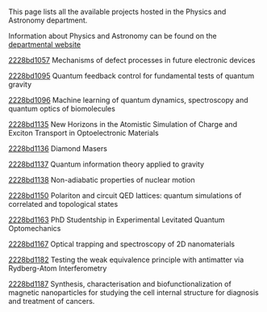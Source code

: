 This page lists all the available projects hosted in the Physics and Astronomy department.

Information about Physics and Astronomy can be found on the [departmental website](https://www.ucl.ac.uk/physics-astronomy)

[2228bd1057](../projects/2228bd1057.md) Mechanisms of defect processes in future electronic devices

[2228bd1095](../projects/2228bd1095.md) Quantum feedback control for fundamental tests of quantum gravity

[2228bd1096](../projects/2228bd1096.md) Machine learning of quantum dynamics, spectroscopy and quantum optics of biomolecules

[2228bd1135](../projects/2228bd1135.md) New Horizons in the Atomistic Simulation of Charge and Exciton Transport in Optoelectronic Materials

[2228bd1136](../projects/2228bd1136.md) Diamond Masers

[2228bd1137](../projects/2228bd1137.md) Quantum information theory applied to gravity

[2228bd1138](../projects/2228bd1138.md) Non-adiabatic properties of nuclear motion

[2228bd1150](../projects/2228bd1150.md) Polariton and circuit QED lattices: quantum simulations of correlated and topological states

[2228bd1163](../projects/2228bd1163.md) PhD Studentship in Experimental Levitated Quantum Optomechanics

[2228bd1167](../projects/2228bd1167.md) Optical trapping and spectroscopy of 2D nanomaterials

[2228bd1182](../projects/2228bd1182.md) Testing the weak equivalence principle with antimatter via Rydberg-Atom Interferometry

[2228bd1187](../projects/2228bd1187.md) Synthesis, characterisation and biofunctionalization of magnetic nanoparticles for studying the cell internal structure for diagnosis and treatment of cancers.